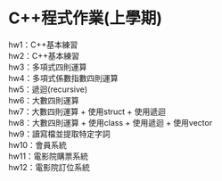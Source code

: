 # C++程式作業(上學期)
hw1：C++基本練習  
hw2：C++基本練習  
hw3：多項式四則運算  
hw4：多項式係數指數四則運算  
hw5：遞迴(recursive)  
hw6：大數四則運算  
hw7：大數四則運算 + 使用struct + 使用遞迴  
hw8：大數四則運算 + 使用class + 使用遞迴 + 使用vector  
hw9：讀寫檔並提取特定字詞  
hw10：會員系統  
hw11：電影院購票系統  
hw12：電影院訂位系統
